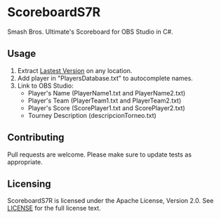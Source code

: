 # ScoreboardS7R

Smash Bros. Ultimate's Scoreboard for OBS Studio in C#.

## Usage

1. Extract [Lastest Version](https://github.com/juanfuentes95/Scoreboards7r/releases/latest) on any location.
1. Add player in "PlayersDatabase.txt" to autocomplete names.
2. Link to OBS Studio:
	- Player's Name (PlayerName1.txt and PlayerName2.txt)
	- Player's Team (PlayerTeam1.txt and PlayerTeam2.txt)
	- Player's Score (ScorePlayer1.txt and ScorePlayer2.txt)
	- Tourney Description (descripcionTorneo.txt)

## Contributing

Pull requests are welcome. Please make sure to update tests as appropriate.

## Licensing

ScoreboardS7R is licensed under the Apache License, Version 2.0. See [LICENSE](https://github.com/juanfuentes95/Scoreboards7r/blob/master/LICENSE) for the full license text.